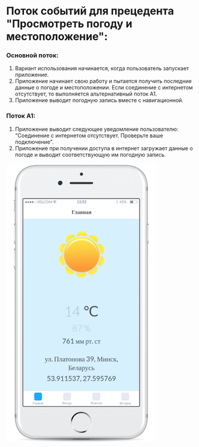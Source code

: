 # Поток событий для прецедента "Просмотреть погоду и местоположение":

### Основной поток:
1. Вариант использования начинается, когда пользователь запускает приложение.
2. Приложение начинает свою работу и пытается получить последние данные о погоде и местоположении. Если соединение с интернетом отсутствует, то выполняется альтернативный поток А1.
3. Приложение выводит погодную запись вместе с навигационной.

### Поток А1:
1. Приложение выводит следующее уведомление пользователю: "Соединение с интернетом отсутствует. Проверьте ваше подключение". 
2. Приложение при получении доступа в интернет загружает данные о погоде и выводит соответствующую им погодную запись.

<img src="https://github.com/Ivan778/Awenew/blob/master/AppScreenShots/ToDevelop/Main.png" alt="Главная" width="400">
